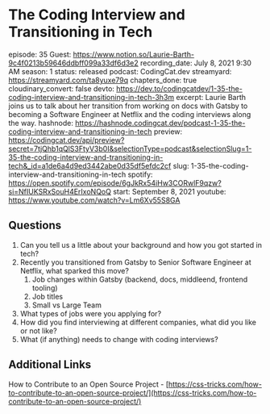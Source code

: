 # The Coding Interview and Transitioning in Tech

episode: 35
Guest: https://www.notion.so/Laurie-Barth-9c4f0213b59646ddbff099a33df6d3e2
recording_date: July 8, 2021 9:30 AM
season: 1
status: released
podcast: CodingCat.dev
streamyard: https://streamyard.com/ta8yuxe79q
chapters_done: true
cloudinary_convert: false
devto: https://dev.to/codingcatdev/1-35-the-coding-interview-and-transitioning-in-tech-3h3m
excerpt: Laurie Barth joins us to talk about her transition from working on docs with Gatsby to becoming a Software Engineer at Netflix and the coding interviews along the way.
hashnode: https://hashnode.codingcat.dev/podcast-1-35-the-coding-interview-and-transitioning-in-tech
preview: https://codingcat.dev/api/preview?secret=7tjQhb1qQlS3FtyV3b0I&selectionType=podcast&selectionSlug=1-35-the-coding-interview-and-transitioning-in-tech&_id=a1de6a4d9ed3442abe0d35df5efdc2cf
slug: 1-35-the-coding-interview-and-transitioning-in-tech
spotify: https://open.spotify.com/episode/6gJkRx54iHw3CORwlF9qzw?si=NfIUKSRxSouH4ErIxoNQoQ
start: September 8, 2021
youtube: https://www.youtube.com/watch?v=Lm6Xv55S8GA

## Questions

1. Can you tell us a little about your background and how you got started in tech?
2. Recently you transitioned from Gatsby to Senior Software Engineer at Netflix, what sparked this move?
    1. Job changes within Gatsby (backend, docs, middleend, frontend tooling)
    2. Job titles
    3. Small vs Large Team
3. What types of jobs were you applying for?
4. How did you find interviewing at different companies, what did you like or not like?
5. What (if anything) needs to change with coding interviews?

## Additional Links

How to Contribute to an Open Source Project - [https://css-tricks.com/how-to-contribute-to-an-open-source-project/](https://css-tricks.com/how-to-contribute-to-an-open-source-project/)